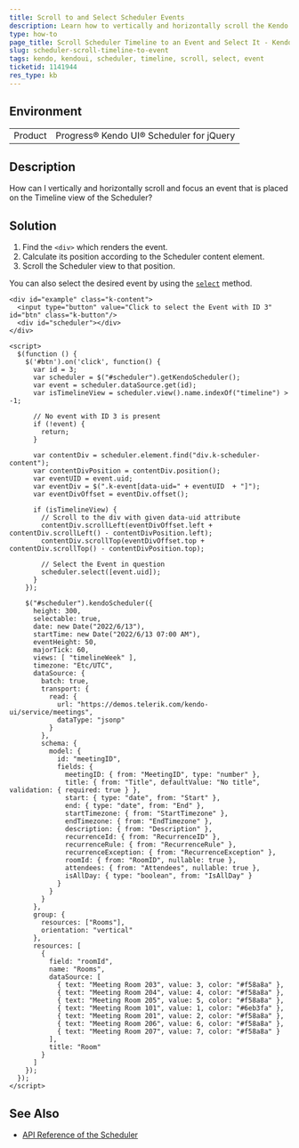 ```yaml
---
title: Scroll to and Select Scheduler Events
description: Learn how to vertically and horizontally scroll the Kendo UI Scheduler timeline to an event and then select it.
type: how-to
page_title: Scroll Scheduler Timeline to an Event and Select It - Kendo UI Scheduler for jQuery
slug: scheduler-scroll-timeline-to-event
tags: kendo, kendoui, scheduler, timeline, scroll, select, event
ticketid: 1141944
res_type: kb
---
```


## Environment

<table>
 <tr>
  <td>Product</td>
  <td>Progress® Kendo UI® Scheduler for jQuery</td>
 </tr>
</table>


## Description

How can I vertically and horizontally scroll and focus an event that is placed on the Timeline view of the Scheduler?

## Solution

1. Find the `<div>` which renders the event.
1. Calculate its position according to the Scheduler content element.
1. Scroll the Scheduler view to that position.

You can also select the desired event by using the [`select`](https://docs.telerik.com/kendo-ui/api/javascript/ui/scheduler/methods/select) method.

````dojo
<div id="example" class="k-content">
  <input type="button" value="Click to select the Event with ID 3" id="btn" class="k-button"/>
  <div id="scheduler"></div>
</div>

<script>
  $(function () {
    $('#btn').on('click', function() {
      var id = 3;
      var scheduler = $("#scheduler").getKendoScheduler();
      var event = scheduler.dataSource.get(id);
	  var isTimelineView = scheduler.view().name.indexOf("timeline") > -1;

      // No event with ID 3 is present
      if (!event) {
        return;
      }

      var contentDiv = scheduler.element.find("div.k-scheduler-content");
      var contentDivPosition = contentDiv.position();
      var eventUID = event.uid;
      var eventDiv = $(".k-event[data-uid=" + eventUID  + "]");
      var eventDivOffset = eventDiv.offset();

      if (isTimelineView) {
        // Scroll to the div with given data-uid attribute            
        contentDiv.scrollLeft(eventDivOffset.left + contentDiv.scrollLeft() - contentDivPosition.left);
        contentDiv.scrollTop(eventDivOffset.top + contentDiv.scrollTop() - contentDivPosition.top);

        // Select the Event in question
        scheduler.select([event.uid]);
      }
    });

    $("#scheduler").kendoScheduler({
      height: 300,
      selectable: true,
      date: new Date("2022/6/13"),
      startTime: new Date("2022/6/13 07:00 AM"),
      eventHeight: 50,
      majorTick: 60,
      views: [ "timelineWeek" ],
      timezone: "Etc/UTC",
      dataSource: {
        batch: true,
        transport: {
          read: {
            url: "https://demos.telerik.com/kendo-ui/service/meetings",
            dataType: "jsonp"
          }
        },
        schema: {
          model: {
            id: "meetingID",
            fields: {
              meetingID: { from: "MeetingID", type: "number" },
              title: { from: "Title", defaultValue: "No title", validation: { required: true } },
              start: { type: "date", from: "Start" },
              end: { type: "date", from: "End" },
              startTimezone: { from: "StartTimezone" },
              endTimezone: { from: "EndTimezone" },
              description: { from: "Description" },
              recurrenceId: { from: "RecurrenceID" },
              recurrenceRule: { from: "RecurrenceRule" },
              recurrenceException: { from: "RecurrenceException" },
              roomId: { from: "RoomID", nullable: true },
              attendees: { from: "Attendees", nullable: true },
              isAllDay: { type: "boolean", from: "IsAllDay" }
            }
          }
        }
      },
      group: {
        resources: ["Rooms"],
        orientation: "vertical"
      },
      resources: [
        {
          field: "roomId",
          name: "Rooms",
          dataSource: [
            { text: "Meeting Room 203", value: 3, color: "#f58a8a" },
            { text: "Meeting Room 204", value: 4, color: "#f58a8a" },
            { text: "Meeting Room 205", value: 5, color: "#f58a8a" },
            { text: "Meeting Room 101", value: 1, color: "#6eb3fa" },
            { text: "Meeting Room 201", value: 2, color: "#f58a8a" },
            { text: "Meeting Room 206", value: 6, color: "#f58a8a" },
            { text: "Meeting Room 207", value: 7, color: "#f58a8a" }
          ],
          title: "Room"
        }
      ]
    });
  });
</script>
````

## See Also

* [API Reference of the Scheduler](https://docs.telerik.com/kendo-ui/api/javascript/ui/scheduler)
